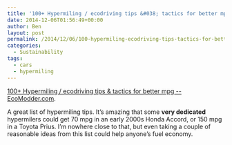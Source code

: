 ```yaml
---
title: '100+ Hypermiling / ecodriving tips &#038; tactics for better mpg'
date: 2014-12-06T01:56:49+00:00
author: Ben
layout: post
permalink: /2014/12/06/100-hypermiling-ecodriving-tips-tactics-for-better-mpg/
categories:
  - Sustainability
tags:
  - cars
  - hypermiling
---
```

[100+ Hypermiling / ecodriving tips & tactics for better mpg -- EcoModder.com](http://ecomodder.com/forum/EM-hypermiling-driving-tips-ecodriving.php).

A great list of hypermiling tips. It&#8217;s amazing that some **very dedicated** hypermilers could get 70 mpg in an early 2000s Honda Accord, or 150 mpg in a Toyota Prius. I&#8217;m nowhere close to that, but even taking a couple of reasonable ideas from this list could help anyone&#8217;s fuel economy.